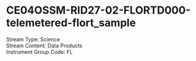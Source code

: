 # CE04OSSM-RID27-02-FLORTD000-telemetered-flort_sample

Stream Type: Science<br>
Stream Content: Data Products<br>
Instrument Group Code: FL<br>
